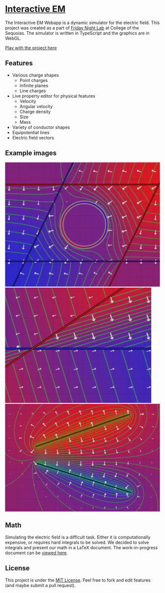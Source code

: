 # [Interactive EM](https://benjamin-cates.github.io/Interactive-EM/)

The Interactive EM Webapp is a dynamic simulator for the electric field. This project was created as a part of [Friday Night Lab](https://fnlhub.com) at College of the Sequoias. The simulator is written in TypeScript and the graphics are in WebGL.

[Play with the project here](anisurrahmanju.github.io/Interactive-EM/)

## Features
- Various charge shapes
    - Point charges
    - Infinite planes
    - Line charges
- Live property editor for physical features
    - Velocity
    - Angular velocity
    - Charge density
    - Size
    - Mass
- Variety of conductor shapes
- Equipotential lines
- Electric field vectors

## Example images
![Ring Conductor](dist/img/ring_conductor.png)
![Infinite Plane](dist/img/infinite_plane.png)
![Two Oppositely Charged Lines](dist/img/two_lines.png)

## Math
Simulating the electric field is a difficult task. Either it is computationally expensive, or requires hard integrals to be solved. We decided to solve integrals and present our math in a LaTeX document. The work-in-progress document can be [viewed here](https://www.overleaf.com/read/zzwffshvmbrb).

## License
This project is under the [MIT License](https://choosealicense.com/licenses/mit/). Feel free to fork and edit features (and maybe submit a pull request).
